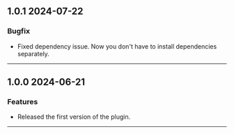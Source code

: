 ## 1.0.1 2024-07-22
### Bugfix
* Fixed dependency issue. Now you don't have to install dependencies separately.
---

## 1.0.0 2024-06-21
### Features
* Released the first version of the plugin.
---
